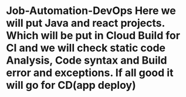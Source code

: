 # Job-Automation-DevOps Here we will put Java and react projects. Which will be put in Cloud Build for CI and we will check static code Analysis, Code syntax and Build error and exceptions. If all good it will go for CD(app deploy)
